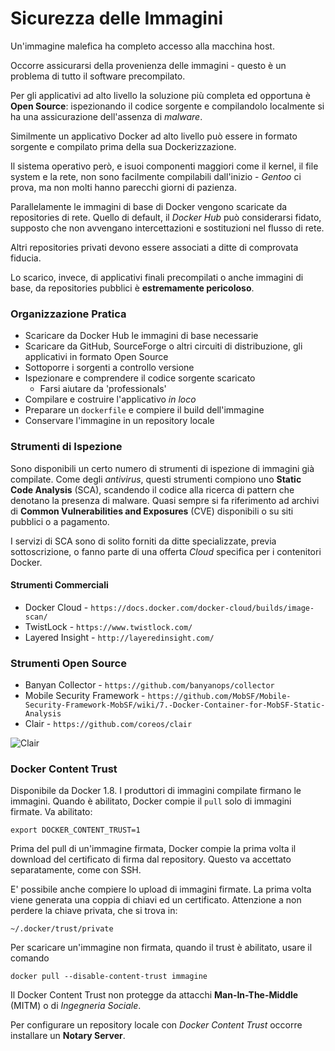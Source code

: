 # Sicurezza delle Immagini

Un'immagine malefica ha completo accesso alla macchina host.

Occorre assicurarsi della provenienza delle immagini - questo è un problema di tutto il software precompilato.

Per gli applicativi ad alto livello la soluzione più completa ed opportuna è **Open Source**: ispezionando il codice sorgente e compilandolo localmente si ha una assicurazione dell'assenza di _malware_.

Similmente un applicativo Docker ad alto livello può essere in formato sorgente e compilato prima della sua Dockerizzazione.

Il sistema operativo però, e isuoi componenti maggiori come il kernel, il file system e la rete, non sono facilmente compilabili dall'inizio - _Gentoo_ ci prova, ma non molti hanno parecchi giorni di pazienza.

Parallelamente le immagini di base di Docker vengono scaricate da repositories di rete. Quello di default, il _Docker Hub_ può considerarsi fidato, supposto che non avvengano intercettazioni e sostituzioni nel flusso di rete.

Altri repositories privati devono essere associati a ditte di comprovata fiducia.

Lo scarico, invece, di applicativi finali precompilati o anche immagini di base, da repositories pubblici è **estremamente pericoloso**.

### Organizzazione Pratica

* Scaricare da Docker Hub le immagini di base necessarie
* Scaricare da GitHub, SourceForge o altri circuiti di distribuzione, gli applicativi in formato Open Source
* Sottoporre i sorgenti a controllo versione
* Ispezionare e comprendere il codice sorgente scaricato
    * Farsi aiutare da 'professionals'
* Compilare e costruire l'applicativo _in loco_
* Preparare un `dockerfile` e compiere il build dell'immagine
* Conservare l'immagine in un repository locale

### Strumenti di Ispezione

Sono disponibili un certo numero di strumenti di ispezione di immagini già compilate.
Come degli _antivirus_, questi strumenti compiono uno **Static Code Analysis** (SCA), scandendo il codice alla ricerca di pattern che denotano la presenza di malware.
Quasi sempre si fa riferimento ad archivi di **Common Vulnerabilities and Exposures** (CVE) disponibili o su siti pubblici o a pagamento.

I servizi di SCA sono di solito forniti da ditte specializzate, previa sottoscrizione, o fanno parte di una offerta _Cloud_ specifica per i contenitori Docker.

#### Strumenti Commerciali

* Docker Cloud - `https://docs.docker.com/docker-cloud/builds/image-scan/`
* TwistLock - `https://www.twistlock.com/`
* Layered Insight - `http://layeredinsight.com/`

### Strumenti Open Source

* Banyan Collector - `https://github.com/banyanops/collector`
* Mobile Security Framework - `https://github.com/MobSF/Mobile-Security-Framework-MobSF/wiki/7.-Docker-Container-for-MobSF-Static-Analysis`
* Clair - `https://github.com/coreos/clair`

![Clair](../github/images/clair.png)


### Docker Content Trust

Disponibile da Docker 1.8. I produttori di immagini compilate firmano le immagini.
Quando è abilitato, Docker compie il `pull` solo di immagini firmate.
Va abilitato:
```
export DOCKER_CONTENT_TRUST=1
```

Prima del pull di un'immagine firmata, Docker compie la prima volta il download del certificato di firma dal repository. Questo va accettato separatamente, come con SSH.

E' possibile anche compiere lo upload di immagini firmate. La prima volta viene generata una coppia di chiavi ed un certificato.
Attenzione a non perdere la chiave privata, che si trova in:
```
~/.docker/trust/private
```

Per scaricare un'immagine non firmata, quando il trust è abilitato, usare il comando
```
docker pull --disable-content-trust immagine
```

Il Docker Content Trust non protegge da attacchi **Man-In-The-Middle** (MITM) o di _Ingegneria Sociale_.

Per configurare un repository locale con _Docker Content Trust_ occorre installare un **Notary Server**.

